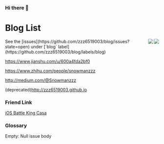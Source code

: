 ### Hi there 👋


Blog List
====
<img align="right" src="https://github-readme-stats.vercel.app/api?username=zzz6519003&show_icons=true&include_all_commits=true&hide_border=true" />
<img align="right" src="https://github-readme-stats.vercel.app/api/top-langs/?username=zzz6519003&hide=JavaScript,css,Objective-C,html,m,c#,css,JavaScript,ruby" />
See the [issues](https://github.com/zzz6519003/blog/issues?state=open) under [`blog` label](https://github.com/zzz6519003/blog/labels/blog)


https://www.jianshu.com/u/600a4fda2bf0

https://www.zhihu.com/people/snowmanzzz

http://medium.com/@Snowmanzzz

(deprecated)http://zzz6519003.github.io




### Friend Link

[iOS Battle King Casa](https://casatwy.com/communication_patterns.html)

### Glossary

Empty: Null issue body

<!-- ![github stats](https://github-readme-stats.vercel.app/api?username=zzz6519003&count_private=true&show_icons=true&theme=radical) -->


<!--
**zzz6519003/zzz6519003** is a ✨ _special_ ✨ repository because its `README.md` (this file) appears on your GitHub profile.

Here are some ideas to get you started:

- 🔭 I’m currently working on ...
- 🌱 I’m currently learning ...
- 👯 I’m looking to collaborate on ...
- 🤔 I’m looking for help with ...
- 💬 Ask me about ...
- 📫 How to reach me: ...
- 😄 Pronouns: ...
- ⚡ Fun fact: ...
-->
